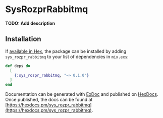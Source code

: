 # SysRozprRabbitmq

**TODO: Add description**

## Installation

If [available in Hex](https://hex.pm/docs/publish), the package can be installed
by adding `sys_rozpr_rabbitmq` to your list of dependencies in `mix.exs`:

```elixir
def deps do
  [
    {:sys_rozpr_rabbitmq, "~> 0.1.0"}
  ]
end
```

Documentation can be generated with [ExDoc](https://github.com/elixir-lang/ex_doc)
and published on [HexDocs](https://hexdocs.pm). Once published, the docs can
be found at [https://hexdocs.pm/sys_rozpr_rabbitmq](https://hexdocs.pm/sys_rozpr_rabbitmq).

